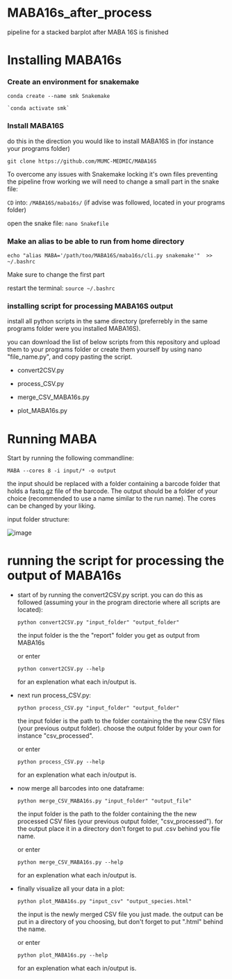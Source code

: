 # MABA16s_after_process
pipeline for a stacked barplot after MABA 16S is finished

# Installing MABA16s
### Create an environment for snakemake
`conda create --name smk Snakemake` 

```
`conda activate smk`
```

### Install MABA16S
do this in the direction you would like to install MABA16S in (for instance your programs folder)

`git clone https://github.com/MUMC-MEDMIC/MABA16S`

To overcome any issues with Snakemake locking it's own files preventing the pipeline frow working we will need to change a small part in the snake file:

`CD` into: `/MABA16S/maba16s/` (if advise was followed, located in your programs folder)

open the snake file: `nano Snakefile`

### Make an alias to be able to run from home directory
`echo "alias MABA='/path/too/MABA16S/maba16s/cli.py snakemake'"  >> ~/.bashrc`

Make sure to change the first part

restart the terminal: `source ~/.bashrc`

### installing script for processing MABA16S output

install all python scripts in the same directory (preferrebly in the same programs folder were you installed MABA16S).

you can download the list of below scripts from this repository and upload them to your programs folder or create them yourself by using nano "file_name.py", and copy pasting the script.

- convert2CSV.py

- process_CSV.py

- merge_CSV_MABA16s.py

- plot_MABA16s.py
  
# Running MABA 

Start by running the following commandline:

`MABA --cores 8 -i input/* -o output`

the input should be replaced with a folder containing a barcode folder that holds a fastq.gz file of the barcode. The output should be a folder of your choice (recommended to use a name similar to the run name). The cores can be changed by your liking.

input folder structure:

![image](https://github.com/daanbrackel/MABA16s_after_process/assets/127868974/5b460540-0d40-4835-8a5e-41d3e5b0e1dc)


# running the script for processing the output of MABA16s

- start of by running the convert2CSV.py script. you can do this as followed (assuming your in the program directorie where all scripts are located):

  `python convert2CSV.py "input_folder" "output_folder"`

  the input folder is the the "report" folder you get as output from MABA16s

  or enter 

  `python convert2CSV.py --help`

  for an explenation what each in/output is.

- next run process_CSV.py:

  `python process_CSV.py "input_folder" "output_folder"`

  the input folder is the path to the folder containing the the new CSV files (your previous output folder). choose the output folder by your own for instance "csv_processed".

  or enter 

  `python process_CSV.py --help`

  for an explenation what each in/output is.

- now merge all barcodes into one dataframe:

  `python merge_CSV_MABA16s.py "input_folder" "output_file"`

  the input folder is the path to the folder containing the the new processed CSV files (your previous output folder, "csv_processed"). for the output place it in a directory don't forget to put .csv behind you file name.

  or enter 

  `python merge_CSV_MABA16s.py --help`

  for an explenation what each in/output is.

- finally visualize all your data in a plot:

  `python plot_MABA16s.py "input_csv" "output_species.html"`

  the input is the newly merged CSV file you just made. the output can be put in a directory of you choosing, but don't forget to put ".html" behind the name.

  or enter 

  `python plot_MABA16s.py --help`

  for an explenation what each in/output is.
